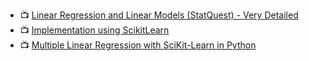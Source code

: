 
- 📺 [Linear Regression and Linear Models (StatQuest) - Very Detailed](https://www.youtube.com/playlist?list=PLblh5JKOoLUIzaEkCLIUxQFjPIlapw8nU)
- 📺 [Implementation using ScikitLearn](https://www.youtube.com/watch?v=2Bgma44OAF4&list=PLZsOBAyNTZwaQB9nUTYUYNhz7b22bAJYY&index=3)
- 📺 [Multiple Linear Regression with SciKit-Learn in Python](https://www.youtube.com/watch?v=Q_7JaAp4emM&list=PLZsOBAyNTZwaQB9nUTYUYNhz7b22bAJYY&index=5)